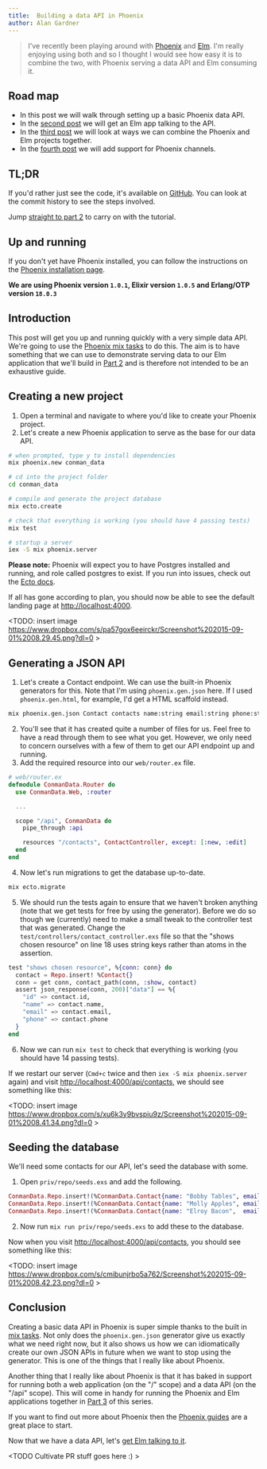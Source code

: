 ```yaml
---
title:  Building a data API in Phoenix
author: Alan Gardner
---
```


> I've recently been playing around with [Phoenix](http://phoenixframework.org) and [Elm](http://elm-lang.org). I'm really enjoying using both and so I thought I would see how easy it is to combine the two, with Phoenix serving a data API and Elm consuming it.

## Road map

* In this post we will walk through setting up a basic Phoenix data API.
* In the [second post](#part_2) we will get an Elm app talking to the API.
* In the [third post](#part_3) we will look at ways we can combine the Phoenix and Elm projects together.
* In the [fourth post](#part_4) we will add support for Phoenix channels.


## TL;DR

If you'd rather just see the code, it's available on [GitHub](http://github.com/CultivateHQ/conman_data). You can look at the commit history to see the steps involved.

Jump [straight to part 2](#part_2) to carry on with the tutorial.


## Up and running

If you don't yet have Phoenix installed, you can follow the instructions on the [Phoenix installation page](http://www.phoenixframework.org/docs/installation).

**We are using Phoenix version `1.0.1`, Elixir version `1.0.5` and Erlang/OTP version `18.0.3`**


## Introduction

This post will get you up and running quickly with a very simple data API. We're going to use the [Phoenix mix tasks](http://www.phoenixframework.org/docs/mix-tasks) to do this. The aim is to have something that we can use to demonstrate serving data to our Elm application that we'll build in [Part 2](#part_2) and is therefore not intended to be an exhaustive guide.


## Creating a new project

1. Open a terminal and navigate to where you'd like to create your Phoenix project.
1. Let's create a new Phoenix application to serve as the base for our data API.

  ```bash
  # when prompted, type y to install dependencies
  mix phoenix.new conman_data

  # cd into the project folder
  cd conman_data

  # compile and generate the project database
  mix ecto.create

  # check that everything is working (you should have 4 passing tests)
  mix test

  # startup a server
  iex -S mix phoenix.server
  ```

**Please note:** Phoenix will expect you to have Postgres installed and running, and role called postgres to exist. If you run into issues, check out the [Ecto docs](http://www.phoenixframework.org/docs/ecto-models).

If all has gone according to plan, you should now be able to see the default landing page at [http://localhost:4000](http://localhost:4000).

<TODO: insert image https://www.dropbox.com/s/pa57gox6eeirckr/Screenshot%202015-09-01%2008.29.45.png?dl=0 >


## Generating a JSON API

1. Let's create a Contact endpoint. We can use the built-in Phoenix generators for this. Note that I'm using `phoenix.gen.json` here. If I used `phoenix.gen.html`, for example, I'd get a HTML scaffold instead.

  ```bash
  mix phoenix.gen.json Contact contacts name:string email:string phone:string
  ```

2. You'll see that it has created quite a number of files for us. Feel free to have a read through them to see what you get. However, we only need to concern ourselves with a few of them to get our API endpoint up and running.
3. Add the required resource into our `web/router.ex` file.

  ```elixir
  # web/router.ex
  defmodule ConmanData.Router do
    use ConmanData.Web, :router

    ...

    scope "/api", ConmanData do
      pipe_through :api

      resources "/contacts", ContactController, except: [:new, :edit]
    end
  end
  ```

4. Now let's run migrations to get the database up-to-date.

  ```bash
  mix ecto.migrate
  ```

5. We should run the tests again to ensure that we haven't broken anything (note that we get tests for free by using the generator). Before we do so though we (currently) need to make a small tweak to the controller test that was generated. Change the `test/controllers/contact_controller.exs` file so that the "shows chosen resource" on line 18 uses string keys rather than atoms in the assertion.

  ```elixir
  test "shows chosen resource", %{conn: conn} do
    contact = Repo.insert! %Contact{}
    conn = get conn, contact_path(conn, :show, contact)
    assert json_response(conn, 200)["data"] == %{
      "id" => contact.id,
      "name" => contact.name,
      "email" => contact.email,
      "phone" => contact.phone
    }
  end
  ```

6. Now we can run `mix test` to check that everything is working (you should have 14 passing tests).

If we restart our server (`Cmd+c` twice and then `iex -S mix phoenix.server` again) and visit [http://localhost:4000/api/contacts](http://localhost:4000/api/contacts), we should see something like this:

<TODO: insert image https://www.dropbox.com/s/xu6k3y9bvspiu9z/Screenshot%202015-09-01%2008.41.34.png?dl=0 >


## Seeding the database

We'll need some contacts for our API, let's seed the database with some.

1. Open `priv/repo/seeds.exs` and add the following.

  ```elixir
  ConmanData.Repo.insert!(%ConmanData.Contact{name: "Bobby Tables", email: "bobby@example.com",    phone: "01 234 5678"})
  ConmanData.Repo.insert!(%ConmanData.Contact{name: "Molly Apples", email: "molly@example.com",    phone: "01 789 2340"})
  ConmanData.Repo.insert!(%ConmanData.Contact{name: "Elroy Bacon",  email: "el_bacon@example.com", phone: "01 398 7654"})
  ```

2. Now run `mix run priv/repo/seeds.exs` to add these to the database.

Now when you visit [http://localhost:4000/api/contacts](http://localhost:4000/api/contacts), you should see something like this:

<TODO: insert image https://www.dropbox.com/s/cmibunjrbo5a762/Screenshot%202015-09-01%2008.42.23.png?dl=0 >


## Conclusion

Creating a basic data API in Phoenix is super simple thanks to the built in [mix tasks](http://www.phoenixframework.org/docs/mix-tasks). Not only does the `phoenix.gen.json` generator give us exactly what we need right now, but it also shows us how we can idiomatically create our own JSON APIs in future when we want to stop using the generator. This is one of the things that I really like about Phoenix.

Another thing that I really like about Phoenix is that it has baked in support for running both a web application (on the "/" scope) and a data API (on the "/api" scope). This will come in handy for running the Phoenix and Elm applications together in [Part 3](#part_3) of this series.

If you want to find out more about Phoenix then the [Phoenix guides](http://www.phoenixframework.org/docs/overview) are a great place to start.

Now that we have a data API, let's [get Elm talking to it](#part_2).


<TODO Cultivate PR stuff goes here :) >
